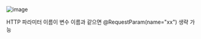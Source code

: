 ![image](https://user-images.githubusercontent.com/108928206/183663140-cdd71316-1553-4c66-8006-cb94a1eee8ab.png)

HTTP 파라미터 이름이 변수 이름과 같으면 @RequestParam(name="xx") 생략 가능
 
